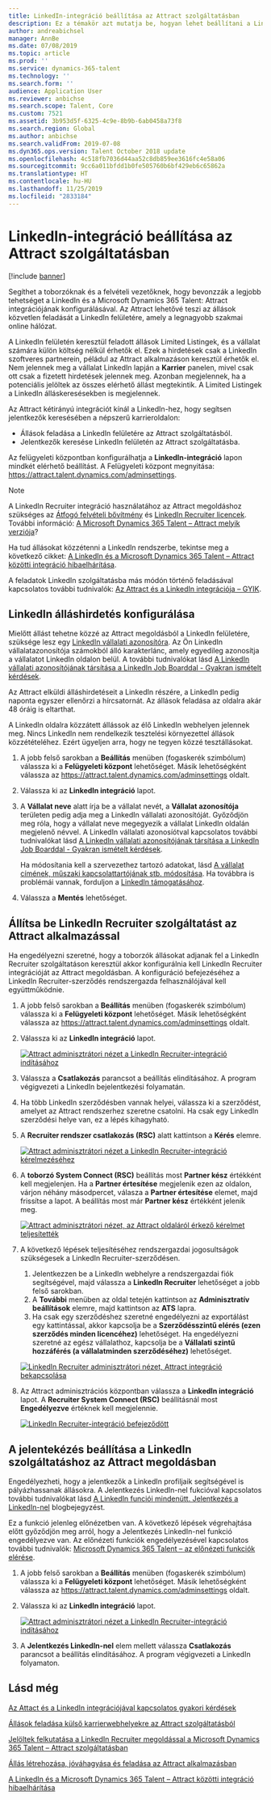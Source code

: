 ```yaml
---
title: LinkedIn-integráció beállítása az Attract szolgáltatásban
description: Ez a témakör azt mutatja be, hogyan lehet beállítani a LinkedIn integrációját a Microsoft Dynamics 365 Talent – Attract megoldáshoz, hogy egyszerűen feladhassa álláshirdetéseit a LinkedIn felületére az Attract megoldásból, és toborzói szinkronizálhassák toborzói adataikat a jelölt LinkedIn profiljával.
author: andreabichsel
manager: AnnBe
ms.date: 07/08/2019
ms.topic: article
ms.prod: ''
ms.service: dynamics-365-talent
ms.technology: ''
ms.search.form: ''
audience: Application User
ms.reviewer: anbichse
ms.search.scope: Talent, Core
ms.custom: 7521
ms.assetid: 3b953d5f-6325-4c9e-8b9b-6ab0458a73f8
ms.search.region: Global
ms.author: anbichse
ms.search.validFrom: 2019-07-08
ms.dyn365.ops.version: Talent October 2018 update
ms.openlocfilehash: 4c518fb7036d44aa52c8db859ee3616fc4e58a06
ms.sourcegitcommit: 9cc6a011bfdd1b0fe505760b6bf429eb6c65862a
ms.translationtype: HT
ms.contentlocale: hu-HU
ms.lasthandoff: 11/25/2019
ms.locfileid: "2833184"
---
```

# <a name="set-up-linkedin-integration-with-attract"></a>LinkedIn-integráció beállítása az Attract szolgáltatásban

[!include [banner](includes/banner.md)]

Segíthet a toborzóknak és a felvételi vezetőknek, hogy bevonzzák a legjobb tehetséget a LinkedIn és a Microsoft Dynamics 365 Talent: Attract integrációjának konfigurálásával. Az Attract lehetővé teszi az állások közvetlen feladását a LinkedIn felületére, amely a legnagyobb szakmai online hálózat.

A LinkedIn felületén keresztül feladott állások Limited Listingek, és a vállalat számára külön költség nélkül érhetők el. Ezek a hirdetések csak a LinkedIn szoftveres partnerein, péládul az Attract alkalmazáson keresztül érhetők el. Nem jelennek meg a vállalat LinkedIn lapján a **Karrier** panelen, mivel csak ott csak a fizetett hirdetések jelennek meg. Azonban megjelennek, ha a potenciális jelöltek az összes elérhető állást megtekintik. A Limited Listingek a LinkedIn álláskeresésekben is megjelennek.

Az Attract kétirányú integrációt kínál a LinkedIn-hez, hogy segítsen jelentkezők keresésében a népszerű karrieroldalon:

- Állások feladása a LinkedIn felületére az Attract szolgáltatásból.
- Jelentkezők keresése LinkedIn felületén az Attract szolgáltatásba.

Az felügyeleti központban konfigurálhatja a **LinkedIn-integráció** lapon mindkét elérhető beállítást. A Felügyeleti központ megnyitása: <https://attract.talent.dynamics.com/adminsettings>.

> [!NOTE]
> A LinkedIn Recruiter integráció használatához az Attract megoldáshoz szükséges az [Átfogó felvételi bővítmény](https://docs.microsoft.com/dynamics365/unified-operations/talent/attract-comprehensive-hiring) és [LinkedIn Recruiter licencek](https://business.linkedin.com/talent-solutions/cx/17/08/recruiter-demo-fs2-k18). További információ: [A Microsoft Dynamics 365 Talent – Attract melyik verziója](./attract-comprehensive-hiring.md)?

Ha tud állásokat közzétenni a LinkedIn rendszerbe, tekintse meg a következő cikket: [A LinkedIn és a Microsoft Dynamics 365 Talent – Attract közötti integráció hibaelhárítása](./attract-troubleshoot-linkedin.md).

A feladatok LinkedIn szolgáltatásba más módón történő feladásával kapcsolatos további tudnivalók: [Az Attract és a LinkedIn integrációja – GYIK](./attract-linkedin-faq.md).

## <a name="configure-job-posting-to-linkedin"></a>LinkedIn álláshirdetés konfigurálása

Mielőtt állást tehetne közzé az Attract megoldásból a LinkedIn felületére, szüksége lesz egy [LinkedIn vállalati azonosítóra](https://aka.ms/findID). Az Ön LinkedIn vállalatazonosítója számokból álló karakterlánc, amely egyedileg azonosítja a vállalatot LinkedIn oldalon belül. A további tudnivalókat lásd [A LinkedIn vállalati azonosítójának társítása a LinkedIn Job Boarddal - Gyakran ismételt kérdések](https://aka.ms/findID).

Az Attract elküldi álláshirdetéseit a LinkedIn részére, a LinkedIn pedig naponta egyszer ellenőrzi a hírcsatornát. Az állások feladása az oldalra akár 48 óráig is eltarthat.

A LinkedIn oldalra közzátett állássok az élő LinkedIn webhelyen jelennek meg. Nincs LinkedIn nem rendelkezik tesztelési környezettel állások közzétételéhez. Ezért ügyeljen arra, hogy ne tegyen közzé tesztállásokat. 

1. A jobb felső sarokban a **Beállítás** menüben (fogaskerék szimbólum) válassza ki a **Felügyeleti központ** lehetőséget. Másik lehetőségként válassza az <https://attract.talent.dynamics.com/adminsettings> oldalt.
2. Válassza ki az **LinkedIn integráció** lapot.
3. A **Vállalat neve** alatt írja be a vállalat nevét, a **Vállalat azonosítója** területen pedig adja meg a LinkedIn vállalati azonosítóját. Győződjön meg róla, hogy a vállalat neve megegyezik a vállalat LinkedIn oldalán megjelenő névvel. A LinkedIn vállalati azonosíótval kapcsolatos további tudnivalókat lásd [A LinkedIn vállalati azonosítójának társítása a LinkedIn Job Boarddal - Gyakran ismételt kérdések](https://www.linkedin.com/help/linkedin/answer/98972).

    Ha módosítania kell a szervezethez tartozó adatokat, lásd [A vállalat címének, műszaki kapcsolattartójának stb. módosítása](https://docs.microsoft.com/office365/admin/manage/change-address-contact-and-more). Ha továbbra is problémái vannak, forduljon a [LinkedIn támogatásához](https://www.linkedin.com/help/linkedin).

4. Válassza a **Mentés** lehetőséget.

## <a name="set-up-linkedin-recruiter-with-attract"></a>Állítsa be LinkedIn Recruiter szolgáltatást az Attract alkalmazással 

Ha engedélyezni szeretné, hogy a toborzók állásokat adjanak fel a LinkedIn Recruiter szolgáltatáson keresztül akkor konfigurálnia kell LinkedIn Recruiter integrációját az Attract megoldásban. A konfiguráció befejezéséhez a LinkedIn Recruiter-szerződés rendszergazda felhasználójával kell együttműködnie.

1. A jobb felső sarokban a **Beállítás** menüben (fogaskerék szimbólum) válassza ki a **Felügyeleti központ** lehetőséget. Másik lehetőségként válassza az <https://attract.talent.dynamics.com/adminsettings> oldalt.
2. Válassza ki az **LinkedIn integráció** lapot.

    [![Attract adminisztrátori nézet a LinkedIn Recruiter-integráció indításához](./media/LinkedInConnect.png)](./media/LinkedInConnect.png)

3. Válassza a **Csatlakozás** parancsot a beállítás elindításához. A program végigvezeti a LinkedIn bejelentkezési folyamatán.
4. Ha több LinkedIn szerződésben vannak helyei, válassza ki a szerződést, amelyet az Attract rendszerhez szeretne csatolni. Ha csak egy LinkedIn szerződési helye van, ez a lépés kihagyható.
5. A **Recruiter rendszer csatlakozás (RSC)** alatt kattintson a **Kérés** elemre.

    [![Attract adminisztrátori nézet a LinkedIn Recruiter-integráció kérelmezéséhez](./media/RequestLinkedInRSC.png)](./media/RequestLinkedInRSC.png)

6. A **toborzó System Connect (RSC)** beállítás most **Partner kész** értékként kell megjelenjen. Ha a **Partner értesítése** megjelenik ezen az oldalon, várjon néhány másodpercet, válasza a **Partner értesítése** elemet, majd frissítse a lapot. A beállítás most már **Partner kész** értékként jelenik meg.

    [![Attract adminisztrátori nézet, az Attract oldaláról érkező kérelmet teljesítették](./media/PartnerReadyRSC.png)](./media/PartnerReadyRSC.png)

7. A következő lépések teljesítéséhez rendszergazdai jogosultságok szükségesek a LinkedIn Recruiter-szerződésen.

    1. Jelentkezzen be a LinkedIn webhelyre a rendszergazdai fiók segítségével, majd válassza a **LinkedIn Recruiter** lehetőséget a jobb felső sarokban. 
    2. A **További** menüben az oldal tetején kattintson az **Adminisztratív beállítások** elemre, majd kattintson az **ATS** lapra.
    3. Ha csak egy szerződéshez szeretné engedélyezni az exportálást egy kattintással, akkor kapcsolja be a **Szerződésszintű elérés (ezen szerződés minden licencéhez)** lehetőséget. Ha engedélyezni szeretné az egész vállalathoz, kapcsolja be a **Vállalati szintű hozzáférés (a vállalatminden szerződéséhez)** lehetőséget.

    [![LinkedIn Recruiter adminisztrátori nézet, Attract integráció bekapcsolása](./media/EnableRSC.png)](./media/EnableRSC.png)

8. Az Attract adminisztrációs központban válassza a **LinkedIn integráció** lapot. A **Recruiter System Connect (RSC)** beállításnál most **Engedélyezve** értéknek kell megjelennie.

    [![LinkedIn Recruiter-integráció befejeződött](./media/RSCSetupComplete.png)](./media/RSCSetupComplete.png)

## <a name="set-up-apply-with-linkedin-in-attract"></a>A jelentekézés beállítása a LinkedIn szolgáltatáshoz az Attract megoldásban

Engedélyezheti, hogy a jelentkezők a LinkedIn profiljaik segítségével is pályázhassanak állásokra. A Jelentkezés LinkedIn-nel fukcióval kapcsolatos további tudnivalókat lásd [A LinkedIn funciói mindenütt. Jelentkezés a LinkedIn-nel](https://blog.linkedin.com/2011/07/24/apply-with-linkedin) blogbejegyzést.

Ez a funkció jelenleg előnézetben van. A következő lépések végrehajtása előtt győződjön meg arról, hogy a Jelentkezés LinkedIn-nel funkció engedélyezve van. Az előnézeti funkciók engedélyezésével kapcsolatos további tudnivalók: [Microsoft Dynamics 365 Talent – az előnézeti funkciók elérése](./access-preview-feature.md).

1. A jobb felső sarokban a **Beállítás** menüben (fogaskerék szimbólum) válassza ki a **Felügyeleti központ** lehetőséget. Másik lehetőségként válassza az <https://attract.talent.dynamics.com/adminsettings> oldalt.
2. Válassza ki az **LinkedIn integráció** lapot.

    [![Attract adminisztrátori nézet a LinkedIn Recruiter-integráció indításához](./media/LinkedInConnect.png)](./media/LinkedInConnect.png)

3. A **Jelentkezés LinkedIn-nel** elem mellett válassza **Csatlakozás** parancsot a beállítás elindításához. A program végigvezeti a LinkedIn folyamaton.

## <a name="see-also"></a>Lásd még

[Az Attact és a LinkedIn integrációjával kapcsolatos gyakori kérdések](./attract-linkedin-faq.md)

[Állások feladása külső karrierwebhelyekre az Attract szolgáltatásból](./posting-jobs-external.md)

[Jelöltek felkutatása a LinkedIn Recruiter megoldással a Microsoft Dynamics 365 Talent – Attract szolgáltatásban](./attract-linkedin-recruiter.md)

[Állás létrehozása, jóváhagyása és feladása az Attract alkalmazásban](./creating-jobs-attract.md)

[A LinkedIn és a Microsoft Dynamics 365 Talent – Attract közötti integráció hibaelhárítása](./attract-troubleshoot-linkedin.md)
